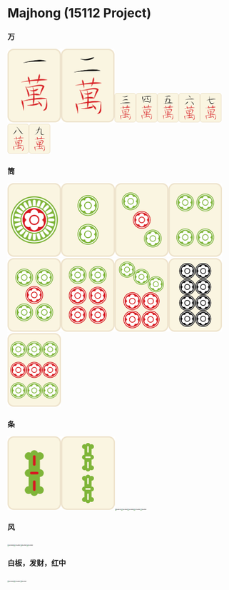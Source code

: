 # Majhong (15112 Project)



### 万

<img src="pic/tile_type3_300ppi/3-1.png" alt="avatar" width="120" height="165" /><img src="pic/tile_type3_300ppi/3-2.png" alt="avatar" width="120" height="165" /><img src="pic/tile_type3_300ppi/3-3.png" alt="avatar" style="zoom:10%" /><img src="pic/tile_type3_300ppi/3-4.png" alt="avatar" style="zoom:10%;" /><img src="pic/tile_type3_300ppi/3-5.png" alt="avatar" style="zoom:10%;" /><img src="pic/tile_type3_300ppi/3-6.png" alt="avatar" style="zoom:10%;" /><img src="pic/tile_type3_300ppi/3-7.png" alt="avatar" style="zoom:10%;" /><img src="pic/tile_type3_300ppi/3-8.png" alt="avatar" style="zoom:10%;"  /><img src="pic/tile_type3_300ppi/3-9.png" alt="avatar" style="zoom:10%" />


### 筒



<img src="pic/tile_type3_300ppi/3-10.png" alt="avatar" style="zoom:25%;" /><img src="pic/tile_type3_300ppi/3-11.png" alt="avatar" style="zoom:25%;" /><img src="pic/tile_type3_300ppi/3-12.png" alt="avatar" style="zoom:25%;" /><img src="pic/tile_type3_300ppi/3-13.png" alt="avatar" style="zoom:25%;" /><img src="pic/tile_type3_300ppi/3-14.png" alt="avatar" style="zoom:25%;" /><img src="pic/tile_type3_300ppi/3-15.png" alt="avatar" style="zoom:25%;" /><img src="pic/tile_type3_300ppi/3-16.png" alt="avatar" style="zoom:25%;" /><img src="pic/tile_type3_300ppi/3-17.png" alt="avatar" style="zoom:25%;" /><img src="pic/tile_type3_300ppi/3-18.png" alt="avatar" style="zoom:25%;" />


### 条



<img src="pic/tile_type3_300ppi/3-19.png" alt="avatar" style="zoom:25%;" /><img src="pic/tile_type3_300ppi/3-20.png" alt="avatar" style="zoom:25%;" /><img src="pic/tile_type3_300ppi/3-21png" alt="avatar" style="zoom:25%;" /><img src="pic/tile_type3_300ppi/3-22png" alt="avatar" style="zoom:25%;" /><img src="pic/tile_type3_300ppi/3-23png" alt="avatar" style="zoom:25%;" /><img src="pic/tile_type3_300ppi/3-24png" alt="avatar" style="zoom:25%;" /><img src="pic/tile_type3_300ppi/3-27png" alt="avatar" style="zoom:25%;" />

### 风

<img src="pic/tile_type3_300ppi/3-28png" alt="avatar" style="zoom:25%;" /><img src="pic/tile_type3_300ppi/3-29png" alt="avatar" style="zoom:25%;" /><img src="pic/tile_type3_300ppi/3-30png" alt="avatar" style="zoom:25%;" /><img src="pic/tile_type3_300ppi/3-31png" alt="avatar" style="zoom:25%;" />

### 白板，发财，红中

<img src="pic/tile_type3_300ppi/3-32png" alt="avatar" style="zoom:25%;" /><img src="pic/tile_type3_300ppi/3-33png" alt="avatar" style="zoom:25%;" /><img src="pic/tile_type3_300ppi/3-34png" alt="avatar" style="zoom:25%;" />












